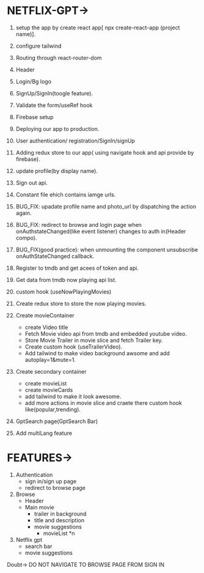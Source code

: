 

# NETFLIX-GPT->

1. setup the app by create react app[ npx create-react-app (project name)].
2. configure tailwind
3. Routing through react-router-dom
4. Header
5. Login/Bg logo
6. SignUp/SignIn(toogle feature).
7. Validate the form/useRef hook
8. Firebase setup
9. Deploying our app to production.
10. User authentication/ registration/SignIn/signUp
11. Adding redux store to our app( using navigate hook and api provide by firebase).
12. update profile(by display name).
12. Sign out api.
13. Constant file ehich contains iamge urls.
14. BUG_FIX: upadate profile name and photo_url by dispatching the action again.
15. BUG_FIX: redirect to browse and login page when onAuthstateChanged(like event listener) changes to auth in(Header compo).

16. BUG_FIX(good practice): when unmounting the component unsubscribe onAuthStateChanged callback.
17. Register to tmdb and get acees of token and api.
18. Get data from tmdb now playing api list.
19. custom hook (useNowPlayingMovies)
20. Create redux store to store the now playing movies.
21. Create movieContainer
     -  create Video title
     -  Fetch Movie video api from tmdb and embedded youtube video.
     -  Store Movie Trailer in movie slice and fetch Trailer key.
     -  Create custom hook (useTrailerVideo).
     -  Add tailwind to make video background awsome and add autoplay=1&mute=1.
 22. Create secondary container
     - create movieList
     - create movieCards
     - add tailwind to make it look awesome.
     - add more actions in movie slice and craete there custom hook like(popular,trending).   
23. GptSearch page(GptSearch Bar)
24. Add multiLang feature    


# FEATURES->
1. Authentication
     - sign in/sign up page
     - redirect to browse page
2. Browse
     - Header
     - Main movie
         - trailer in background
         - title and description
         - movie suggestions
            - movieList *n
3. Netflix gpt
    - search bar
    - movie suggestions


Doubt-> DO NOT NAVIGATE TO BROWSE PAGE FROM SIGN IN